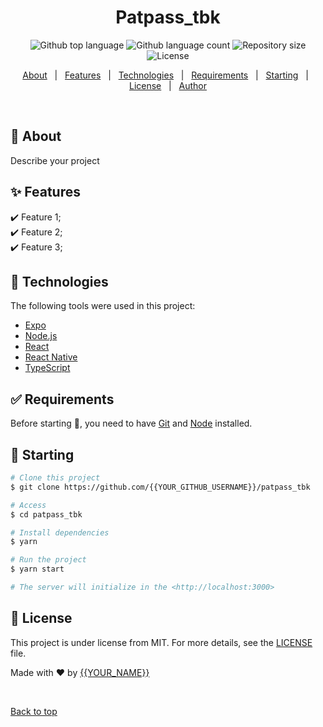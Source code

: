 <div align="center" id="top"> 
</div>

<h1 align="center">Patpass_tbk</h1>

<p align="center">
  <img alt="Github top language" src="https://img.shields.io/github/languages/top/{{YOUR_GITHUB_USERNAME}}/patpass_tbk?color=56BEB8">

  <img alt="Github language count" src="https://img.shields.io/github/languages/count/{{YOUR_GITHUB_USERNAME}}/patpass_tbk?color=56BEB8">

  <img alt="Repository size" src="https://img.shields.io/github/repo-size/{{YOUR_GITHUB_USERNAME}}/patpass_tbk?color=56BEB8">

  <img alt="License" src="https://img.shields.io/github/license/{{YOUR_GITHUB_USERNAME}}/patpass_tbk?color=56BEB8">

  <!-- <img alt="Github issues" src="https://img.shields.io/github/issues/{{YOUR_GITHUB_USERNAME}}/patpass_tbk?color=56BEB8" /> -->

  <!-- <img alt="Github forks" src="https://img.shields.io/github/forks/{{YOUR_GITHUB_USERNAME}}/patpass_tbk?color=56BEB8" /> -->

  <!-- <img alt="Github stars" src="https://img.shields.io/github/stars/{{YOUR_GITHUB_USERNAME}}/patpass_tbk?color=56BEB8" /> -->
</p>

<!-- Status -->

<!-- <h4 align="center"> 
	🚧  Patpass_tbk 🚀 Under construction...  🚧
</h4> 

<hr> -->

<p align="center">
  <a href="#dart-about">About</a> &#xa0; | &#xa0; 
  <a href="#sparkles-features">Features</a> &#xa0; | &#xa0;
  <a href="#rocket-technologies">Technologies</a> &#xa0; | &#xa0;
  <a href="#white_check_mark-requirements">Requirements</a> &#xa0; | &#xa0;
  <a href="#checkered_flag-starting">Starting</a> &#xa0; | &#xa0;
  <a href="#memo-license">License</a> &#xa0; | &#xa0;
  <a href="https://github.com/{{YOUR_GITHUB_USERNAME}}" target="_blank">Author</a>
</p>

<br>

## :dart: About ##

Describe your project

## :sparkles: Features ##

:heavy_check_mark: Feature 1;\
:heavy_check_mark: Feature 2;\
:heavy_check_mark: Feature 3;

## :rocket: Technologies ##

The following tools were used in this project:

- [Expo](https://expo.io/)
- [Node.js](https://nodejs.org/en/)
- [React](https://pt-br.reactjs.org/)
- [React Native](https://reactnative.dev/)
- [TypeScript](https://www.typescriptlang.org/)

## :white_check_mark: Requirements ##

Before starting :checkered_flag:, you need to have [Git](https://git-scm.com) and [Node](https://nodejs.org/en/) installed.

## :checkered_flag: Starting ##

```bash
# Clone this project
$ git clone https://github.com/{{YOUR_GITHUB_USERNAME}}/patpass_tbk

# Access
$ cd patpass_tbk

# Install dependencies
$ yarn

# Run the project
$ yarn start

# The server will initialize in the <http://localhost:3000>
```

## :memo: License ##

This project is under license from MIT. For more details, see the [LICENSE](LICENSE.md) file.


Made with :heart: by <a href="https://github.com/{{YOUR_GITHUB_USERNAME}}" target="_blank">{{YOUR_NAME}}</a>

&#xa0;

<a href="#top">Back to top</a>
